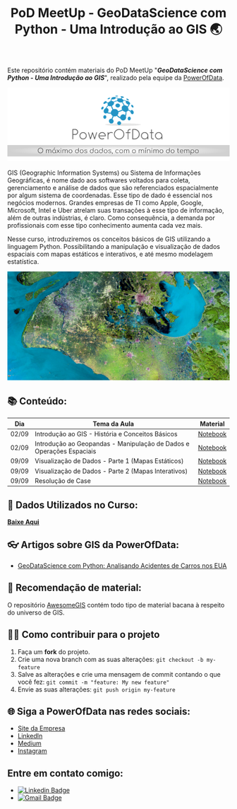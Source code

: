 <header> 
<h1>PoD MeetUp - GeoDataScience com Python - Uma Introdução ao GIS 🌏</h1>
</header>


Este repositório contém materiais do PoD MeetUp "**_GeoDataScience com Python - Uma Introdução ao GIS_**", realizado pela equipe da [PowerOfData](https://www.powerofdata.com.br/#fale-conosco).

![PoD Slogan](https://github.com/gusbruschi13/PoD_MeetUp_GIS_in_Python/blob/master/images/pod_slogan.png)

GIS (Geographic Information Systems) ou Sistema de Informações Geográficas, é nome dado aos softwares voltados para coleta, gerenciamento e análise de dados que são referenciados espacialmente por algum sistema de coordenadas. Esse tipo de dado é essencial nos negócios modernos. Grandes empresas de TI como Apple, Google, Microsoft, Intel e Uber atrelam suas transações à esse tipo de informação, além de outras indústrias, é claro. Como consequência, a demanda por profissionais com esse tipo conhecimento aumenta cada vez mais.

Nesse curso, introduziremos os conceitos básicos de GIS utilizando a linguagem Python. Possibilitando a manipulação e visualização de dados espaciais com mapas estáticos e interativos, e até mesmo modelagem estatística.

![Países Baixos](https://github.com/gusbruschi13/PoD_MeetUp_GIS_in_Python/blob/master/images/paises_baixos.jpg)
 

## 📚 Conteúdo:

**Dia**| **Tema da Aula** | **Material**
------------ | ------------ | -------------
02/09 | Introdução ao GIS - História e Conceitos Básicos | [Notebook](https://github.com/gusbruschi13/PoD_MeetUp_GIS_in_Python/blob/master/000%20-%20Notebooks/01%20-%20Introdu%C3%A7%C3%A3o%20ao%20GIS%20-%20Hist%C3%B3ria%20e%20Conceitos%20B%C3%A1sicos.ipynb)
02/09 | Introdução ao Geopandas - Manipulação de Dados e Operações Espaciais | [Notebook](https://github.com/gusbruschi13/PoD_MeetUp_GIS_in_Python/blob/master/000%20-%20Notebooks/02%20-%20Introdu%C3%A7%C3%A3o%20ao%20Geopandas%20-%20Manipula%C3%A7%C3%A3o%20de%20Dados%20e%20Opera%C3%A7%C3%B5es%20Espaciais.ipynb)
09/09 | Visualização de Dados - Parte 1 (Mapas Estáticos)| [Notebook](https://github.com/gusbruschi13/PoD_MeetUp_GIS_in_Python/blob/master/000%20-%20Notebooks/03%20-%20Visualiza%C3%A7%C3%A3o%20de%20Dados%20-%20Parte%201%20(Mapas%20Est%C3%A1ticos).ipynb)
09/09 | Visualização de Dados - Parte 2 (Mapas Interativos)| [Notebook](https://github.com/gusbruschi13/PoD_MeetUp_GIS_in_Python/blob/master/000%20-%20Notebooks/04%20-%20Visualiza%C3%A7%C3%A3o%20de%20Dados%20-%20Parte%202%20(Mapas%20Interativos).ipynb)
09/09 | Resolução de Case| [Notebook](https://github.com/gusbruschi13/PoD_MeetUp_GIS_in_Python/blob/master/000%20-%20Notebooks/05%20-%20Case%20-%20US%20Accidents.ipynb)


## 📂  Dados Utilizados no Curso:

[**Baixe Aqui**](https://drive.google.com/drive/folders/14bZ-1YD3uhnsqywt1RV5fvuuztQnf-lN?usp=sharing)


## 👓 Artigos sobre GIS da PowerOfData:

- [GeoDataScience com Python: Analisando Acidentes de Carros nos EUA](https://medium.com/powerofdata/geodatascience-com-python-analisando-acidentes-de-carros-nos-eua-86a8c35554bf)


## 🚥 Recomendação de material:

O repositório [AwesomeGIS](https://github.com/sshuair/awesome-gis) contém todo tipo de material bacana à respeito do universo de GIS.


## 💪🏾 Como contribuir para o projeto

1. Faça um **fork** do projeto.
2. Crie uma nova branch com as suas alterações: `git checkout -b my-feature`
3. Salve as alterações e crie uma mensagem de commit contando o que você fez: `git commit -m "feature: My new feature"`
4. Envie as suas alterações: `git push origin my-feature`

## 🌐 Siga a PowerOfData nas redes sociais:

* [Site da Empresa](https://www.powerofdata.com.br/#fale-conosco)
* [LinkedIn](https://www.linkedin.com/company/powerofdata/)
* [Medium](https://medium.com/powerofdata)
* [Instagram](https://www.instagram.com/powerofdata/)

## Entre em contato comigo:

* [![Linkedin Badge](https://img.shields.io/badge/-LinkedIn-blue?style=flat-square&logo=Linkedin&logoColor=white&link=https://www.linkedin.com/in/gustavo-bruschi/)](https://www.linkedin.com/in/gustavo-bruschi/) 
* [![Gmail Badge](https://img.shields.io/badge/-gustavo.bruschi@powerofdata.com.br-c14438?style=flat-square&logo=Gmail&logoColor=white&link=mailto:gustavo.bruschi@powerofdata.com.br)](mailto:gustavo.bruschi@powerofdata.com.br)
